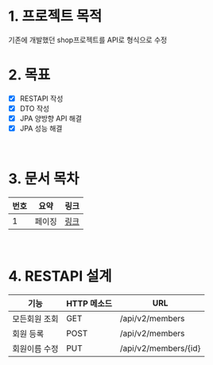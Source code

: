 # 1. 프로젝트 목적
기존에 개발했던 shop프로젝트를 API로 형식으로 수정

# 2. 목표
- [x] RESTAPI 작성
- [x] DTO 작성
- [x] JPA 양방향 API 해결
- [x] JPA 성능 해결

<br>

# 3. 문서 목차
| 번호 | 요약 | 링크 |
|-----|------------|-----|
| 1 | 페이징 |  [링크](./documentation/주문조회페이징.md) |


<br>

# 4. RESTAPI 설계
| 기능 | HTTP 메소드 | URL |
|-----|------------|-----|
| 모든회원 조회 | GET |  /api/v2/members |
| 회원 등록 | POST |  /api/v2/members |
| 회원이름 수정 | PUT |  /api/v2/members/{id} |
